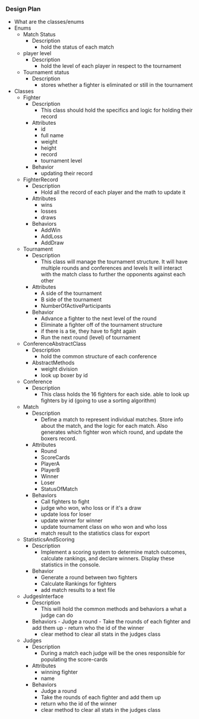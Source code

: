 ### Design Plan
- What are the classes/enums
- Enums
    - Match Status
        - Description
            - hold the status of each match
    - player level
        - Description
            - hold the level of each player in respect to the tournament
    - Tournament status
       - Description
           - stores whether a fighter is eliminated or still in the tournament
- Classes
    - Fighter
        - Description
            - This class should hold the specifics and logic for holding their record
        - Attributes
            - id
            - full name
            - weight
            - height
            - record
            - tournament level
        - Behavior
            - updating their record
    - FighterRecord
        - Description
            - Hold all the record of each player and the math to update it
        - Attributes
            - wins
            - losses
            - draws
        - Behaviors
            - AddWin
            - AddLoss
            - AddDraw
    - Tournament
        - Description
            - This class will manage the tournament structure.
              It will have multiple rounds and conferences and levels
              It will interact with the match class to further the opponents
              against each other
        - Attributes
            - A side of the tournament
            - B side of the tournament
            - NumberOfActiveParticipants
        - Behavior
            - Advance a fighter to the next level of the round
            - Eliminate a fighter off of the tournament structure
            - if there is a tie, they have to fight again
            - Run the next round (level) of tournament
    - ConferenceAbstractClass
        - Description
            - hold the common structure of each conference
        - AbstractMethods
            - weight division
            - look up boxer by id
    - Conference
        - Description
            - This class holds the 16 fighters for each side.
              able to look up fighters by id (going to use a sorting algorithm)
    - Match
        - Description
            - Define a match to represent individual matches.
              Store info about the match, and the logic for each match.
              Also generates which fighter won which round, and update the boxers
              record.
        - Attributes
            - Round
            - ScoreCards
            - PlayerA
            - PlayerB
            - Winner
            - Loser
            - StatusOfMatch
        - Behaviors
            - Call fighters to fight
            - judge who won, who loss or if it's a draw
            - update loss for loser
            - update winner for winner
            - update tournament class on who won and who loss
            - match result to the statistics class for export
    - StatisticsAndScoring
        - Description
            - Implement a scoring system to determine match outcomes,
              calculate rankings, and declare winners. Display these statistics
              in the console.
        - Behavior
            - Generate a round between two fighters
            - Calculate Rankings for fighters
            - add match results to a text file
    - JudgesInterface
      - Description
        - This will hold the common methods and behaviors a what a judge can do
      - Behaviors
            - Judge a round
            - Take the rounds of each fighter and add them up
             - return who the id of the winner
          - clear method to clear all stats in the judges class
    - Judges
      - Description
        - During a match each judge will be the ones responsible for populating the score-cards
      - Attributes
        - winning fighter
        - name
      - Behaviors
        - Judge a round
        - Take the rounds of each fighter and add them up
        - return who the id of the winner
        - clear method to clear all stats in the judges class
    